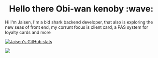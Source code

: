 




<h1 align='center'> Hello there Obi-wan kenoby :wave:</h1>

<p> Hi I'm Jaisen, I'm a bid shark backend developer, that also is exploring the new seas of front end, my corrunt focus is client card, a PAS system 
  for loyalty cards and more <p/>

[![Jaisen's GitHub stats](https://github-readme-stats.vercel.app/api?username=Ivanx95)](https://github.com/anuraghazra/github-readme-stats)

![](https://komarev.com/ghpvc/?username=Ivanx95)
<!--
**Ivanx95/Ivanx95** is a ✨ _special_ ✨ repository because its `README.md` (this file) appears on your GitHub profile.

Here are some ideas to get you started:

- 🔭 I’m currently working on ...
- 🌱 I’m currently learning ...
- 👯 I’m looking to collaborate on ...
- 🤔 I’m looking for help with ...
- 💬 Ask me about ...
- 📫 How to reach me: ...
- 😄 Pronouns: ...
- ⚡ Fun fact: ...
-->
